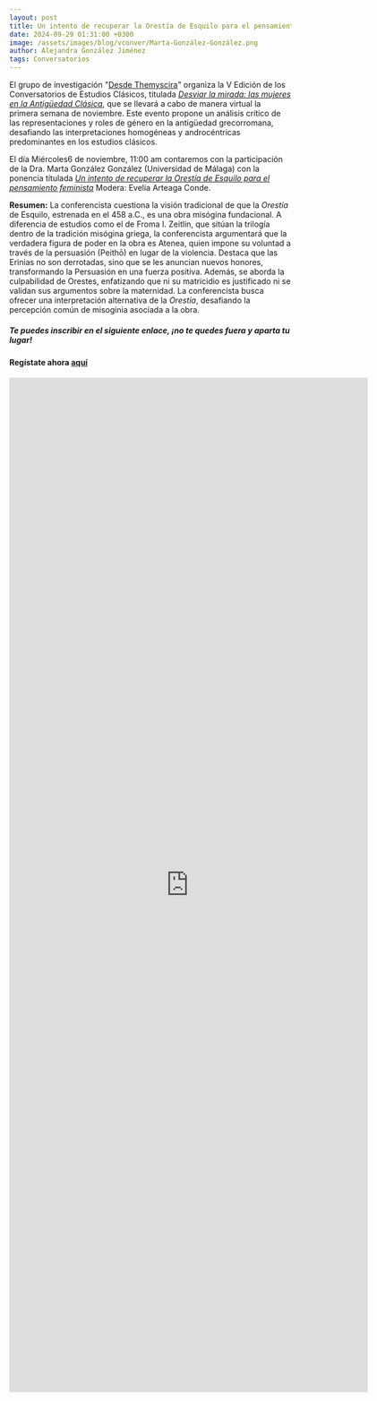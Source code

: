 ```yaml
---
layout: post
title: Un intento de recuperar la Orestía de Esquilo para el pensamiento feminista
date: 2024-09-29 01:31:00 +0300
image: /assets/images/blog/vconver/Marta-González-González.png
author: Alejandra González Jiménez
tags: Conversatorios
---
```


El grupo de investigación "[Desde Themyscira](https://desdethemysciraffyl.mx/)" organiza la V Edición de los Conversatorios de Estudios Clásicos, titulada *<a href="/desdethemyscira.github.io/assets/images/blog/Desviar-la-mirada.pdf" target="_blank">Desviar la mirada: las mujeres en la Antigüedad Clásica</a>*, que se llevará a cabo de manera virtual la primera semana de noviembre. Este evento propone un análisis crítico de las representaciones y roles de género en la antigüedad grecorromana, desafiando las interpretaciones homogéneas y androcéntricas predominantes en los estudios clásicos.


El día Miércoles6 de noviembre, 11:00 am contaremos con la participación de la Dra. Marta González González (Universidad de Málaga) con la ponencia títulada *<a href="/desdethemyscira.github.io/assets/images/blog/Marta-Gonzalez.png" target="_blank">Un intento de recuperar la _Orestía_ de Esquilo para el pensamiento feminista</a>* Modera: Evelia Arteaga Conde.

**Resumen:**
La conferencista cuestiona la visión tradicional de que la *Orestía* de Esquilo, estrenada en el 458 a.C., es una obra misógina fundacional. A diferencia de estudios como el de Froma I. Zeitlin, que sitúan la trilogía dentro de la tradición misógina griega, la conferencista argumentará que la verdadera figura de poder en la obra es Atenea, quien impone su voluntad a través de la persuasión (Peithō) en lugar de la violencia. Destaca que las Erinias no son derrotadas, sino que se les anuncian nuevos honores, transformando la Persuasión en una fuerza positiva. Además, se aborda la culpabilidad de Orestes, enfatizando que ni su matricidio es justificado ni se validan sus argumentos sobre la maternidad. La conferencista busca ofrecer una interpretación alternativa de la *Orestía*, desafiando la percepción común de misoginia asociada a la obra.

##### **Te puedes inscribir en el siguiente enlace, ¡no te quedes fuera y aparta tu lugar!**

#### Regístate ahora [aquí](https://forms.gle/8QevoKEmFCATkktA7)

<iframe src="https://docs.google.com/forms/d/e/1FAIpQLSc8zPluCqplV-_EBSLQktSx5j4RE9oX4F7o6Q1cFtz87LS93g/viewform?embedded=true" width="640" height="1812" frameborder="0" marginheight="0" marginwidth="0">Cargando…</iframe>
